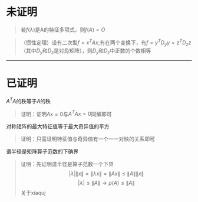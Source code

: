 # 未证明
> 若$f(\lambda)$是A的特征多项式，则$f(A)=O$

> （惯性定理）设有二次型$f=x^TAx$,有在两个变换下，有$f=y^TD_yy=z^TD_zz$（其中$D_y$和$D_z$是对角矩阵），则$D_y$和$D_z$中正数的个数相等

---
# 已证明
$A^TA$的秩等于$A$的秩
> 证明：证明$Ax=0$与$A^TAx=0$同解即可

对称矩阵的最大特征值等于最大奇异值的平方
> 证明：只需证明特征值与奇异值有一个一一对映的关系即可

谱半径是矩阵算子范数的下确界
> 证明：先证明谱半径是算子范数一个下界
> $$|\lambda|\|x\|=\|\lambda x\|=\|Ax\|\leq\|A\|\|x\| $$
> $$|\lambda|\leq\|A\| \to \rho(A)\le\|A\| $$
> 关于xiaquj
<!--stackedit_data:
eyJoaXN0b3J5IjpbMTM4OTAyOTcxN119
-->